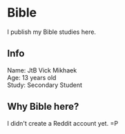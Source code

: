 # Bible
I publish my Bible studies here.

## Info
Name: JtB Vick Mikhaek\
Age: 13 years old\
Study: Secondary Student

## Why Bible here?
I didn't create a Reddit account yet. =P
